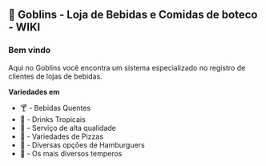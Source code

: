 ## :wine_glass: Goblins - Loja de Bebidas e Comidas de boteco - WIKI

### Bem vindo

Aqui no Goblins você encontra um sistema especializado no registro de clientes de lojas de bebidas.

**Variedades em**

* :cocktail: - Bebidas Quentes
* :tropical_drink: - Drinks Tropicais
* :fork_and_knife: - Serviço de alta qualidade
* :pizza:	- Variedades de Pizzas
* :hamburger:	- Diversas opções de Hamburguers
* :spaghetti: - Os mais diversos temperos
